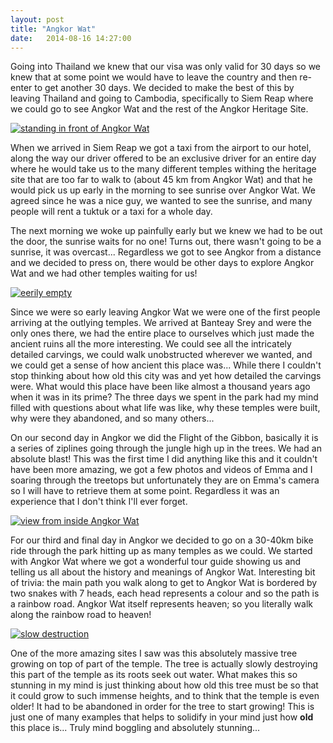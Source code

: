 ```yaml
---
layout: post
title: "Angkor Wat"
date:   2014-08-16 14:27:00
---
```


Going into Thailand we knew that our visa was only valid for 30 days so we knew that at some point we would have to leave the country and then re-enter to get another 30 days. We decided to make the best of this by leaving Thailand and going to Cambodia, specifically to Siem Reap where we could go to see Angkor Wat and the rest of the Angkor Heritage Site.

[![standing in front of Angkor Wat](http://i.imgur.com/acR4vbwl.jpg)](http://i.imgur.com/acR4vbw.jpg)

When we arrived in Siem Reap we got a taxi from the airport to our hotel, along the way our driver offered to be an exclusive driver for an entire day where he would take us to the many different temples withing the heritage site that are too far to walk to (about 45 km from Angkor Wat) and that he would pick us up early in the morning to see sunrise over Angkor Wat. We agreed since he was a nice guy, we wanted to see the sunrise, and many people will rent a tuktuk or a taxi for a whole day.

The next morning we woke up painfully early but we knew we had to be out the door, the sunrise waits for no one! Turns out, there wasn't going to be a sunrise, it was overcast... Regardless we got to see Angkor from a distance and we decided to press on, there would be other days to explore Angkor Wat and we had other temples waiting for us!

[![eerily empty](http://i.imgur.com/TSYXfuJl.jpg)](http://i.imgur.com/TSYXfuJ.jpg)

Since we were so early leaving Angkor Wat we were one of the first people arriving at the outlying temples. We arrived at Banteay Srey and were the only ones there, we had the entire place to ourselves which just made the ancient ruins all the more interesting. We could see all the intricately detailed carvings, we could walk unobstructed wherever we wanted, and we could get a sense of how ancient this place was... While there I couldn't stop thinking about how old this city was and yet how detailed the carvings were. What would this place have been like almost a thousand years ago when it was in its prime? The three days we spent in the park had my mind filled with questions about what life was like, why these temples were built, why were they abandoned, and so many others...

On our second day in Angkor we did the Flight of the Gibbon, basically it is a series of ziplines going through the jungle high up in the trees. We had an absolute blast! This was the first time I did anything like this and it couldn't have been more amazing, we got a few photos and videos of Emma and I soaring through the treetops but unfortunately they are on Emma's camera so I will have to retrieve them at some point. Regardless it was an experience that I don't think I'll ever forget.

[![view from inside Angkor Wat](http://i.imgur.com/hh47X0dl.jpg)](http://i.imgur.com/hh47X0d.jpg)

For our third and final day in Angkor we decided to go on a 30-40km bike ride through the park hitting up as many temples as we could. We started with Angkor Wat where we got a wonderful tour guide showing us and telling us all about the history and meanings of Angkor Wat. Interesting bit of trivia: the main path you walk along to get to Angkor Wat is bordered by two snakes with 7 heads, each head represents a colour and so the path is a rainbow road. Angkor Wat itself represents heaven; so you literally walk along the rainbow road to heaven!

[![slow destruction](http://i.imgur.com/AtB9uTXl.jpg)](http://i.imgur.com/AtB9uTX.jpg)

One of the more amazing sites I saw was this absolutely massive tree growing on top of part of the temple. The tree is actually slowly destroying this part of the temple as its roots seek out water. What makes this so stunning in my mind is just thinking about how old this tree must be so that it could grow to such immense heights, and to think that the temple is even older! It had to be abandoned in order for the tree to start growing! This is just one of many examples that helps to solidify in your mind just how **old** this place is... Truly mind boggling and absolutely stunning...